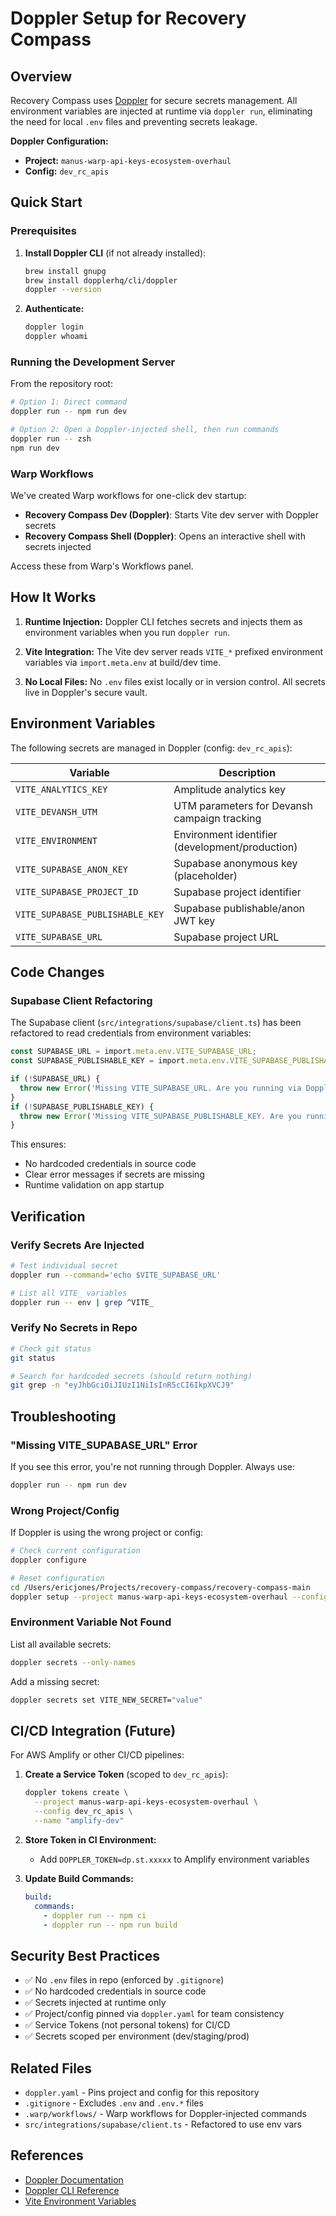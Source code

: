 # Doppler Setup for Recovery Compass

## Overview

Recovery Compass uses [Doppler](https://doppler.com) for secure secrets management. All environment variables are injected at runtime via `doppler run`, eliminating the need for local `.env` files and preventing secrets leakage.

**Doppler Configuration:**
- **Project:** `manus-warp-api-keys-ecosystem-overhaul`
- **Config:** `dev_rc_apis`

## Quick Start

### Prerequisites

1. **Install Doppler CLI** (if not already installed):
   ```bash
   brew install gnupg
   brew install dopplerhq/cli/doppler
   doppler --version
   ```

2. **Authenticate:**
   ```bash
   doppler login
   doppler whoami
   ```

### Running the Development Server

From the repository root:

```bash
# Option 1: Direct command
doppler run -- npm run dev

# Option 2: Open a Doppler-injected shell, then run commands
doppler run -- zsh
npm run dev
```

### Warp Workflows

We've created Warp workflows for one-click dev startup:

- **Recovery Compass Dev (Doppler)**: Starts Vite dev server with Doppler secrets
- **Recovery Compass Shell (Doppler)**: Opens an interactive shell with secrets injected

Access these from Warp's Workflows panel.

## How It Works

1. **Runtime Injection:** Doppler CLI fetches secrets and injects them as environment variables when you run `doppler run`.

2. **Vite Integration:** The Vite dev server reads `VITE_*` prefixed environment variables via `import.meta.env` at build/dev time.

3. **No Local Files:** No `.env` files exist locally or in version control. All secrets live in Doppler's secure vault.

## Environment Variables

The following secrets are managed in Doppler (config: `dev_rc_apis`):

| Variable | Description |
|----------|-------------|
| `VITE_ANALYTICS_KEY` | Amplitude analytics key |
| `VITE_DEVANSH_UTM` | UTM parameters for Devansh campaign tracking |
| `VITE_ENVIRONMENT` | Environment identifier (development/production) |
| `VITE_SUPABASE_ANON_KEY` | Supabase anonymous key (placeholder) |
| `VITE_SUPABASE_PROJECT_ID` | Supabase project identifier |
| `VITE_SUPABASE_PUBLISHABLE_KEY` | Supabase publishable/anon JWT key |
| `VITE_SUPABASE_URL` | Supabase project URL |

## Code Changes

### Supabase Client Refactoring

The Supabase client (`src/integrations/supabase/client.ts`) has been refactored to read credentials from environment variables:

```typescript
const SUPABASE_URL = import.meta.env.VITE_SUPABASE_URL;
const SUPABASE_PUBLISHABLE_KEY = import.meta.env.VITE_SUPABASE_PUBLISHABLE_KEY;

if (!SUPABASE_URL) {
  throw new Error('Missing VITE_SUPABASE_URL. Are you running via Doppler?');
}
if (!SUPABASE_PUBLISHABLE_KEY) {
  throw new Error('Missing VITE_SUPABASE_PUBLISHABLE_KEY. Are you running via Doppler?');
}
```

This ensures:
- No hardcoded credentials in source code
- Clear error messages if secrets are missing
- Runtime validation on app startup

## Verification

### Verify Secrets Are Injected

```bash
# Test individual secret
doppler run --command='echo $VITE_SUPABASE_URL'

# List all VITE_ variables
doppler run -- env | grep ^VITE_
```

### Verify No Secrets in Repo

```bash
# Check git status
git status

# Search for hardcoded secrets (should return nothing)
git grep -n "eyJhbGciOiJIUzI1NiIsInR5cCI6IkpXVCJ9"
```

## Troubleshooting

### "Missing VITE_SUPABASE_URL" Error

If you see this error, you're not running through Doppler. Always use:
```bash
doppler run -- npm run dev
```

### Wrong Project/Config

If Doppler is using the wrong project or config:
```bash
# Check current configuration
doppler configure

# Reset configuration
cd /Users/ericjones/Projects/recovery-compass/recovery-compass-main
doppler setup --project manus-warp-api-keys-ecosystem-overhaul --config dev_rc_apis --no-interactive
```

### Environment Variable Not Found

List all available secrets:
```bash
doppler secrets --only-names
```

Add a missing secret:
```bash
doppler secrets set VITE_NEW_SECRET="value"
```

## CI/CD Integration (Future)

For AWS Amplify or other CI/CD pipelines:

1. **Create a Service Token** (scoped to `dev_rc_apis`):
   ```bash
   doppler tokens create \
     --project manus-warp-api-keys-ecosystem-overhaul \
     --config dev_rc_apis \
     --name "amplify-dev"
   ```

2. **Store Token in CI Environment:**
   - Add `DOPPLER_TOKEN=dp.st.xxxxx` to Amplify environment variables

3. **Update Build Commands:**
   ```yaml
   build:
     commands:
       - doppler run -- npm ci
       - doppler run -- npm run build
   ```

## Security Best Practices

- ✅ No `.env` files in repo (enforced by `.gitignore`)
- ✅ No hardcoded credentials in source code
- ✅ Secrets injected at runtime only
- ✅ Project/config pinned via `doppler.yaml` for team consistency
- ✅ Service Tokens (not personal tokens) for CI/CD
- ✅ Secrets scoped per environment (dev/staging/prod)

## Related Files

- `doppler.yaml` - Pins project and config for this repository
- `.gitignore` - Excludes `.env` and `.env.*` files
- `.warp/workflows/` - Warp workflows for Doppler-injected commands
- `src/integrations/supabase/client.ts` - Refactored to use env vars

## References

- [Doppler Documentation](https://docs.doppler.com/)
- [Doppler CLI Reference](https://docs.doppler.com/docs/cli)
- [Vite Environment Variables](https://vitejs.dev/guide/env-and-mode.html)

